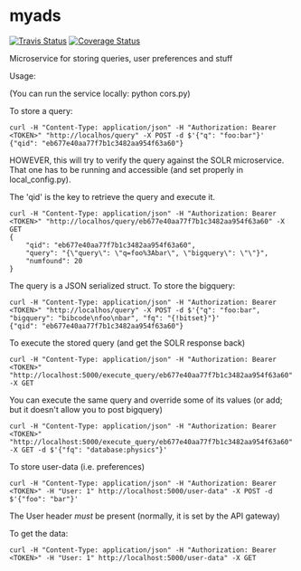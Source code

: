 # myads

[![Travis Status](https://travis-ci.org/adsabs/myads.png?branch=master)](https://travis-ci.org/adsabs/myads)
[![Coverage Status](https://coveralls.io/repos/adsabs/myads/badge.svg?branch=master)](https://coveralls.io/r/adsabs/myads?branch=master)


Microservice for storing queries, user preferences and stuff


Usage:

(You can run the service locally: python cors.py)

To store a query:

```$bash
curl -H "Content-Type: application/json" -H "Authorization: Bearer <TOKEN>" "http://localhos/query" -X POST -d $'{"q": "foo:bar"}' 
{"qid": "eb677e40aa77f7b1c3482aa954f63a60"}
```

HOWEVER, this will try to verify the query against the SOLR microservice. That one has to be running and accessible (and set properly in local_config.py).

The 'qid' is the key to retrieve the query and execute it.

```$bash
curl -H "Content-Type: application/json" -H "Authorization: Bearer <TOKEN>" "http://localhos/query/eb677e40aa77f7b1c3482aa954f63a60" -X GET
{
	"qid": "eb677e40aa77f7b1c3482aa954f63a60",
	"query": "{\"query\": \"q=foo%3Abar\", \"bigquery\": \"\"}",
	"numfound": 20
}
``` 

The query is a JSON serialized struct. To store the bigquery:

```$bash
curl -H "Content-Type: application/json" -H "Authorization: Bearer <TOKEN>" "http://localhos/query" -X POST -d $'{"q": "foo:bar", "bigquery": "bibcode\nfoo\nbar", "fq": "{!bitset}"}' 
{"qid": "eb677e40aa77f7b1c3482aa954f63a60"}
```

To execute the stored query (and get the SOLR response back)

```$bash
curl -H "Content-Type: application/json" -H "Authorization: Bearer <TOKEN>" "http://localhost:5000/execute_query/eb677e40aa77f7b1c3482aa954f63a60" -X GET
``` 

You can execute the same query and override some of its values (or add; but it doesn't allow you to post bigquery)

```$bash
curl -H "Content-Type: application/json" -H "Authorization: Bearer <TOKEN>" "http://localhost:5000/execute_query/eb677e40aa77f7b1c3482aa954f63a60" -X GET -d $'{"fq": "database:physics"}' 
``` 

To store user-data (i.e. preferences)

```$bash
curl -H "Content-Type: application/json" -H "Authorization: Bearer <TOKEN>" -H "User: 1" http://localhost:5000/user-data" -X POST -d $'{"foo": "bar"}' 
```

The User header *must* be present (normally, it is set by the API gateway)


To get the data:

```$bash
curl -H "Content-Type: application/json" -H "Authorization: Bearer <TOKEN>" -H "User: 1" http://localhost:5000/user-data" -X GET
```